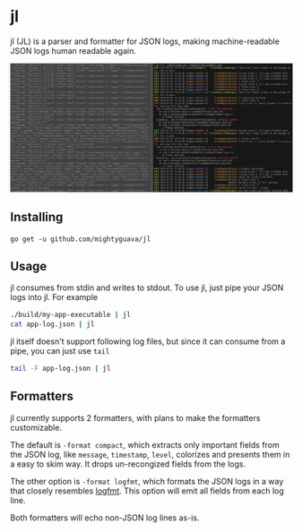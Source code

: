 # jl

jl (JL) is a parser and formatter for JSON logs, making machine-readable JSON logs human readable again.

![side-by-side-comparison](./examples/jl_side_by_side.jpg)

## Installing

```
go get -u github.com/mightyguava/jl
```

## Usage

jl consumes from stdin and writes to stdout. To use jl, just pipe your JSON logs into jl. For example

```sh
./build/my-app-executable | jl
cat app-log.json | jl
```

jl itself doesn't support following log files, but since it can consume from a pipe, you can just use `tail`
```sh
tail -F app-log.json | jl
```

## Formatters

jl currently supports 2 formatters, with plans to make the formatters customizable.

The default is `-format compact`, which extracts only important fields from the JSON log, like `message`, `timestamp`, `level`, colorizes and presents them in a easy to skim way. It drops un-recongized fields from the logs.

The other option is `-format logfmt`, which formats the JSON logs in a way that closely resembles [logfmt](https://blog.codeship.com/logfmt-a-log-format-thats-easy-to-read-and-write/). This option will emit all fields from each log line.

Both formatters will echo non-JSON log lines as-is.
